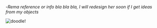 -_Rema reference or info bla bla bla, I will redesign her soon if I get ideas
from my objects_

 ![doodle!](Rema.doodle?raw=true)
